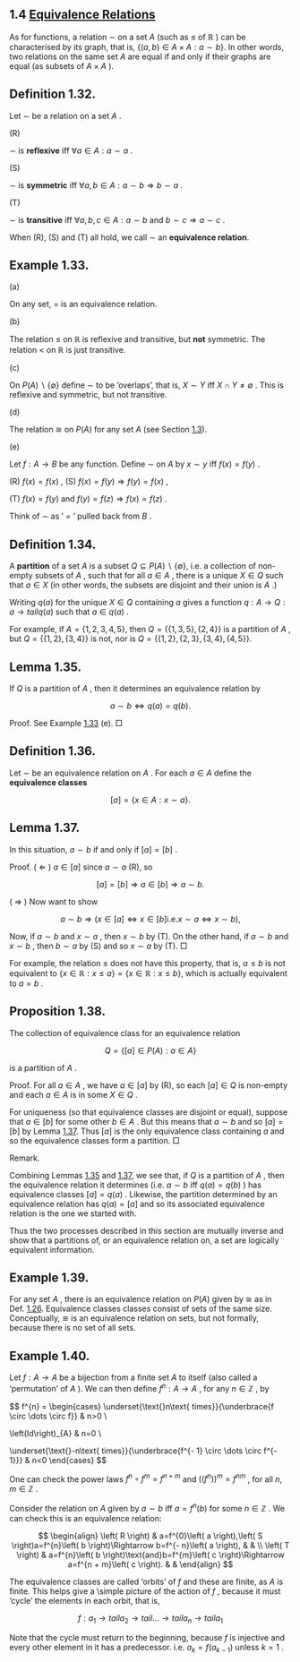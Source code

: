 ## 1.4 [Equivalence Relations](MA10209-web.html#QQ2-5-8)

As for functions, a relation $\sim$ on a set $A$ (such as $\leq$ of $ℝ$ ) can be characterised by its graph, that is, $\left\{ \left( a , b \right) \in A \times A : a \sim b \right\}$. In other words, two relations on the same set $A$ are equal if and only if their graphs are equal (as subsets of $A \times A$ ).

## Definition 1.32.  
  
Let $\sim$ be a relation on a set $A$ .

(R)

$\sim$ is **reflexive** iff $\forall a \in A : a \sim a$ .

(S)

$\sim$ is **symmetric** iff $\forall a , b \in A : a \sim b \Rightarrow b \sim a$ .

(T)

$\sim$ is **transitive** iff $\forall a , b , c \in A : a \sim b \text{ and } b \sim c \Rightarrow a \sim c$ .

When (R), (S) and (T) all hold, we call $\sim$ an **equivalence relation**.

## Example 1.33.  
  

(a)

On any set, $=$ is an equivalence relation.

(b)

The relation $\leq$ on $ℝ$ is reflexive and transitive, but **not** symmetric. The relation $<$ on $ℝ$ is just transitive.

(c)

On $P \left( A \right) \backslash\left\{ ∅ \right\}$ define $\sim$ to be ’overlaps’, that is, $X \sim Y$ iff $X \cap Y \neq ∅$ . This is reflexive and symmetric, but not transitive.

(d)

The relation $\cong$ on $P \left( A \right)$ for any set $A$ (see Section [1.3](#x5-70001.3)).

(e)

Let $f : A \rightarrow B$ be any function. Define $\sim$ on $A$ by $x \sim y$ iff $f \left( x \right) = f \left( y \right)$ .

(R) $f \left( x \right) = f \left( x \right)$ , (S) $f \left( x \right) = f \left( y \right) \Rightarrow f \left( y \right) = f \left( x \right)$ ,

(T) $f \left( x \right) = f \left( y \right)$ and $f \left( y \right) = f \left( z \right) \Rightarrow f \left( x \right) = f \left( z \right)$ .

Think of $\sim$ as ’ $=$ ’ pulled back from $B$ .

## Definition 1.34.  
  
A **partition** of a set $A$ is a subset $Q \subseteq P \left( A \right) \backslash \left\{ ∅ \right\}$, i.e. a collection of non-empty subsets of $A$ , such that for all $a \in A$ , there is a unique $X \in Q$ such that $a \in X$ (in other words, the subsets are disjoint and their union is $A$ .)

Writing $q \left( a \right)$ for the unique $X \in Q$ containing $a$ gives a function $q : A \rightarrow Q : a \rightarrow tail q \left( a \right)$ such that $a \in q \left( a \right)$ .

For example, if $A = \left\{ 1 , 2 , 3 , 4 , 5 \right\}$, then $Q = \left\{ \left\{ 1 , 3 , 5 \right\} , \left\{ 2 , 4 \right\} \right\}$ is a partition of $A$ , but $Q = \left\{ \left\{ 1 , 2 \right\} , \left\{ 3 , 4 \right\} \right\}$ is not, nor is $Q = \left\{ \left\{ 1 , 2 \right\} , \left\{ 2 , 3 \right\} , \left\{ 3 , 4 \right\} , \left\{ 4 , 5 \right\} \right\}$.

## Lemma 1.35.  
  
If $Q$ is a partition of $A$ , then it determines an equivalence relation by

$$
a \sim b \Leftrightarrow q \left( a \right) = q \left( b \right) .
$$

Proof. See Example [1.33](#x5-8002r33) (e). □

## Definition 1.36.  
  
Let $\sim$ be an equivalence relation on $A$ . For each $a \in A$ define the **equivalence classes**

$$
\left[ a \right] = \left\{ x \in A : x \sim a \right\} .
$$

## Lemma 1.37.  
  
In this situation, $a \sim b$ if and only if $\left[ a \right] = \left[ b \right]$ .

Proof. ( $\Leftarrow$ ) $a \in \left[ a \right]$ since $a \sim a$ (R), so

$$
\left[ a \right] = \left[ b \right] \Rightarrow a \in \left[ b \right] \Rightarrow a \sim b .
$$

( $\Rightarrow$ ) Now want to show

$$
a \sim b \Rightarrow \left( x \in \left[ a \right] \Leftrightarrow x \in \left[ b \right] \text{i.e.} x \sim a \Leftrightarrow x \sim b \right) ,
$$

Now, if $a \sim b$ and $x \sim a$ , then $x \sim b$ by (T). On the other hand, if $a \sim b$ and $x \sim b$ , then $b \sim a$ by (S) and so $x \sim a$ by (T). □

For example, the relation $\leq$ does not have this property, that is, $a \leq b$ is not equivalent to $\left\{ x \in ℝ : x \leq a \right\} = \left\{ x \in ℝ : x \leq b \right\}$, which is actually equivalent to $a = b$ .

## Proposition 1.38.  
  
The collection of equivalence class for an equivalence relation

$$
Q = \left\{ \left[ a \right] \in P \left( A \right) : a \in A \right\}
$$

is a partition of $A$ .

Proof. For all $a \in A$ , we have $a \in \left[ a \right]$ by (R), so each $\left[ a \right] \in Q$ is non-empty and each $a \in A$ is in some $X \in Q$ .

For uniqueness (so that equivalence classes are disjoint or equal), suppose that $a \in \left[ b \right]$ for some other $b \in A$ . But this means that $a \sim b$ and so $\left[ a \right] = \left[ b \right]$ by Lemma [1.37](#x5-8006r37). Thus $\left[ a \right]$ is the only equivalence class containing $a$ and so the equivalence classes form a partition. □

Remark.  
  
Combining Lemmas [1.35](#x5-8004r35) and [1.37](#x5-8006r37), we see that, if $Q$ is a partition of $A$ , then the equivalence relation it determines (i.e. $a \sim b$ iff $q \left( a \right) = q \left( b \right)$ ) has equivalence classes $\left[ a \right] = q \left( a \right)$ . Likewise, the partition determined by an equivalence relation has $q \left( a \right) = \left[ a \right]$ and so its associated equivalence relation is the one we started with.

Thus the two processes described in this section are mutually inverse and show that a partitions of, or an equivalence relation on, a set are logically equivalent information.

## Example 1.39.  
  
For any set $A$ , there is an equivalence relation on $P \left( A \right)$ given by $\cong$ as in Def. [1.26](#x5-7004r26). Equivalence classes classes consist of sets of the same size. Conceptually, $\cong$ is an equivalence relation on sets, but not formally, because there is no set of all sets.

## Example 1.40.  
  
Let $f : A \rightarrow A$ be a bijection from a finite set $A$ to itself (also called a ‘permutation’ of $A$ ). We can then define $f^{n} : A \rightarrow A$ , for any $n \in ℤ$ , by

$$
f^{n} = \begin{cases}
\underset{\text{}n\text{ times}}{\underbrace{f \circ \dots  \circ f}} & n>0
\\

\left(Id\right)_{A} & n=0 \\

\underset{\text{}-n\text{ times}}{\underbrace{f^{- 1} \circ \dots  \circ f^{- 1}}} & n<0
\end{cases}
$$

One can check the power laws $f^{n} \circ f^{m} = f^{n + m}$ and $\left(\left( f^{n} \right)\right)^{m} = f^{n m}$ , for all $n , m \in ℤ$ .

Consider the relation on $A$ given by $a \sim b$ iff $a = f^{n} \left( b \right)$ for some $n \in ℤ$ . We can check this is an equivalence relation:

$$
\begin{align}
\left( R \right) & a=f^{0}\left( a \right),\left( S \right)a=f^{n}\left( b \right)\Rightarrow b=f^{- n}\left( a \right), & & \\ \left( T \right) & a=f^{n}\left( b \right)\text{and}b=f^{m}\left( c \right)\Rightarrow a=f^{n + m}\left( c \right). & & 
\end{align}
$$

The equivalence classes are called ‘orbits’ of $f$ and these are finite, as $A$ is finite. This helps give a \simple picture of the action of $f$ , because it must ‘cycle’ the elements in each orbit, that is,

$$
f : a_{1} \rightarrow tail a_{2} \rightarrow tail \dots  \rightarrow tail a_{n} \rightarrow tail a_{1}
$$

Note that the cycle must return to the beginning, because $f$ is injective and every other element in it has a predecessor. i.e. $a_{k} = f \left( a_{k - 1} \right)$ unless $k = 1$ .